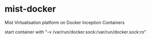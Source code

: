 # mist-docker
Mist Virtualisation platform on Docker Inception Containers

start container with "-v /var/run/docker.sock:/var/run/docker.sock:ro"

